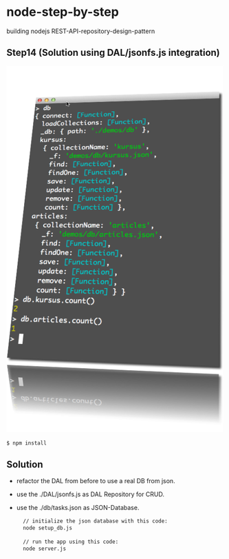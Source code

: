 node-step-by-step
=================

building nodejs REST-API-repository-design-pattern

## Step14 (Solution using DAL/jsonfs.js integration)

<img src="images/console.png" alt="">


    $ npm install

## Solution

+ refactor the DAL from before to use a real DB from json.
+ use the ./DAL/jsonfs.js as DAL Repository for CRUD.
+ use the ./db/tasks.json as JSON-Database.



		// initialize the json database with this code:
		node setup_db.js

		// run the app using this code:
		node server.js








